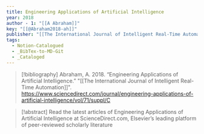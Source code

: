 ```yaml
---
title: Engineering Applications of Artificial Intelligence
year: 2018
author - 1: "[[A Abraham]]"
key: "[[@Abraham2018-ah]]"
publisher: "[[The International Journal of Intelligent Real-Time Automation]]"
tags:
  - Notion-Catalogued
  - _BibTex-to-MD-Git
  - _Cataloged
---
```


> [!bibliography]
> Abraham, A. 2018. “Engineering Applications of Artificial Intelligence.” "[[The International Journal of Intelligent Real-Time Automation]]". https://www.sciencedirect.com/journal/engineering-applications-of-artificial-intelligence/vol/71/suppl/C

> [!abstract]
> Read the latest articles of Engineering Applications of Artificial Intelligence at ScienceDirect.com, Elsevier’s leading platform of peer-reviewed scholarly literature